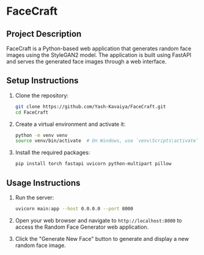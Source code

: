 # FaceCraft

## Project Description

FaceCraft is a Python-based web application that generates random face images using the StyleGAN2 model. The application is built using FastAPI and serves the generated face images through a web interface.

## Setup Instructions

1. Clone the repository:
   ```bash
   git clone https://github.com/Yash-Kavaiya/FaceCraft.git
   cd FaceCraft
   ```

2. Create a virtual environment and activate it:
   ```bash
   python -m venv venv
   source venv/bin/activate  # On Windows, use `venv\Scripts\activate`
   ```

3. Install the required packages:
   ```bash
   pip install torch fastapi uvicorn python-multipart pillow
   ```

## Usage Instructions

1. Run the server:
   ```bash
   uvicorn main:app --host 0.0.0.0 --port 8000
   ```

2. Open your web browser and navigate to `http://localhost:8000` to access the Random Face Generator web application.

3. Click the "Generate New Face" button to generate and display a new random face image.
